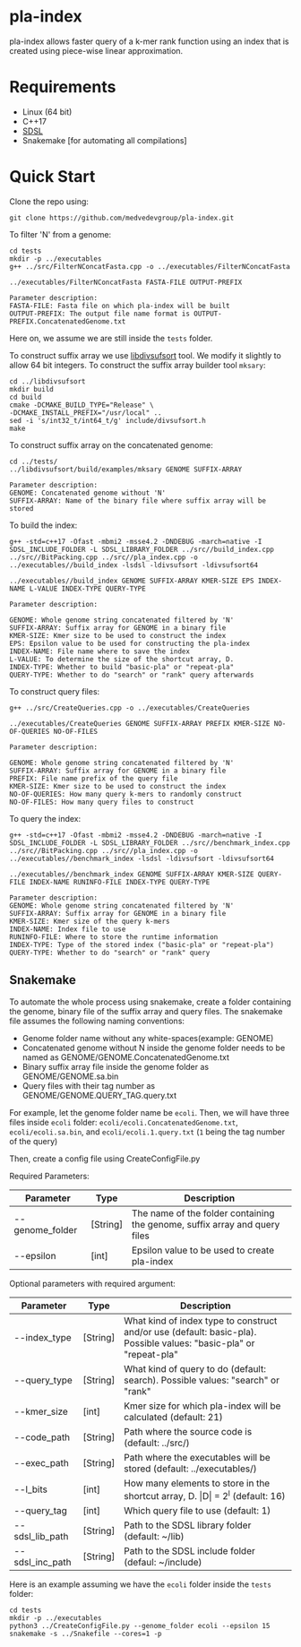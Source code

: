 # pla-index
pla-index allows faster query of a k-mer rank function using an index that is created using piece-wise linear approximation.

# Requirements
- Linux (64 bit)
- C++17
- [SDSL](https://github.com/simongog/sdsl-lite/tree/master)
- Snakemake [for automating all compilations]

# Quick Start

Clone the repo using:

```console
git clone https://github.com/medvedevgroup/pla-index.git
```

To filter 'N' from a genome:

```
cd tests
mkdir -p ../executables
g++ ../src/FilterNConcatFasta.cpp -o ../executables/FilterNConcatFasta

../executables/FilterNConcatFasta FASTA-FILE OUTPUT-PREFIX

Parameter description:
FASTA-FILE: Fasta file on which pla-index will be built
OUTPUT-PREFIX: The output file name format is OUTPUT-PREFIX.ConcatenatedGenome.txt
```
Here on, we assume we are still inside the `tests` folder.

To construct suffix array we use [libdivsufsort](https://github.com/y-256/libdivsufsort) tool. 
We modify it slightly to allow 64 bit integers. 
To construct the suffix array builder tool `mksary`:
```
cd ../libdivsufsort
mkdir build
cd build
cmake -DCMAKE_BUILD_TYPE="Release" \
-DCMAKE_INSTALL_PREFIX="/usr/local" ..
sed -i 's/int32_t/int64_t/g' include/divsufsort.h
make
```

To construct suffix array on the concatenated genome:

```
cd ../tests/
../libdivsufsort/build/examples/mksary GENOME SUFFIX-ARRAY

Parameter description:
GENOME: Concatenated genome without 'N'
SUFFIX-ARRAY: Name of the binary file where suffix array will be stored
```

To build the index:
```
g++ -std=c++17 -Ofast -mbmi2 -msse4.2 -DNDEBUG -march=native -I SDSL_INCLUDE_FOLDER -L SDSL_LIBRARY_FOLDER ../src//build_index.cpp ../src//BitPacking.cpp ../src//pla_index.cpp -o ../executables//build_index -lsdsl -ldivsufsort -ldivsufsort64

../executables//build_index GENOME SUFFIX-ARRAY KMER-SIZE EPS INDEX-NAME L-VALUE INDEX-TYPE QUERY-TYPE

Parameter description:

GENOME: Whole genome string concatenated filtered by 'N'
SUFFIX-ARRAY: Suffix array for GENOME in a binary file
KMER-SIZE: Kmer size to be used to construct the index
EPS: Epsilon value to be used for constructing the pla-index
INDEX-NAME: File name where to save the index
L-VALUE: To determine the size of the shortcut array, D.
INDEX-TYPE: Whether to build "basic-pla" or "repeat-pla"
QUERY-TYPE: Whether to do "search" or "rank" query afterwards
```

To construct query files:
```
g++ ../src/CreateQueries.cpp -o ../executables/CreateQueries

../executables/CreateQueries GENOME SUFFIX-ARRAY PREFIX KMER-SIZE NO-OF-QUERIES NO-OF-FILES

Parameter description:

GENOME: Whole genome string concatenated filtered by 'N'
SUFFIX-ARRAY: Suffix array for GENOME in a binary file
PREFIX: File name prefix of the query file
KMER-SIZE: Kmer size to be used to construct the index
NO-OF-QUERIES: How many query k-mers to randomly construct
NO-OF-FILES: How many query files to construct
```

To query the index:
```
g++ -std=c++17 -Ofast -mbmi2 -msse4.2 -DNDEBUG -march=native -I SDSL_INCLUDE_FOLDER -L SDSL_LIBRARY_FOLDER ../src//benchmark_index.cpp ../src//BitPacking.cpp ../src//pla_index.cpp -o ../executables//benchmark_index -lsdsl -ldivsufsort -ldivsufsort64

../executables//benchmark_index GENOME SUFFIX-ARRAY KMER-SIZE QUERY-FILE INDEX-NAME RUNINFO-FILE INDEX-TYPE QUERY-TYPE

Parameter description:
GENOME: Whole genome string concatenated filtered by 'N'
SUFFIX-ARRAY: Suffix array for GENOME in a binary file
KMER-SIZE: Kmer size of the query k-mers
INDEX-NAME: Index file to use 
RUNINFO-FILE: Where to store the runtime information
INDEX-TYPE: Type of the stored index ("basic-pla" or "repeat-pla")
QUERY-TYPE: Whether to do "search" or "rank" query
```

## Snakemake

To automate the whole process using snakemake, create a folder containing the genome, binary file of the suffix array and query files.
The snakemake file assumes the following naming conventions:
- Genome folder name without any white-spaces(example: GENOME)
- Concatenated genome without N inside the genome folder needs to be named as GENOME/GENOME.ConcatenatedGenome.txt
- Binary suffix array file inside the genome folder as GENOME/GENOME.sa.bin
- Query files with their tag number as GENOME/GENOME.QUERY_TAG.query.txt

For example, let the genome folder name be `ecoli`. 
Then, we will have three files inside `ecoli` folder: `ecoli/ecoli.ConcatenatedGenome.txt`, `ecoli/ecoli.sa.bin`, and `ecoli/ecoli.1.query.txt` (`1` being the tag number of the query)

Then, create a config file using CreateConfigFile.py

Required Parameters:

| Parameter  | Type    | Description    |
|-------------|-------------|-------------|
|--genome_folder | [String] |The name of the folder containing the genome, suffix array and query files|
|--epsilon |  [int]   |Epsilon value to be used to create pla-index|

Optional parameters with required argument:

| Parameter  | Type    | Description    |
|-------------|-------------|-------------|
|--index_type |[String] | What kind of index type to construct and/or use (default: basic-pla). Possible values: "basic-pla" or "repeat-pla"|
|--query_type |[String] | What kind of query to do (default: search). Possible values: "search" or "rank"|
|--kmer_size |[int] | Kmer size for which pla-index will be calculated (default: 21)|
|--code_path |[String] | Path where the source code is (default: ../src/)|
|--exec_path |[String] | Path where the executables will be stored (default: ../executables/)|
|--l_bits |[int] | How many elements to store in the shortcut array, D. &#124;D&#124; = 2<sup>l</sup> (default: 16)|
|--query_tag |[int] | Which query file to use (default: 1)|
|--sdsl_lib_path |[String] | Path to the SDSL library folder (default: ~/lib)|
|--sdsl_inc_path |[String] | Path to the SDSL include folder (defaul: ~/include)|

Here is an example assuming we have the `ecoli` folder inside the `tests` folder:

```
cd tests
mkdir -p ../executables
python3 ../CreateConfigFile.py --genome_folder ecoli --epsilon 15
snakemake -s ../Snakefile --cores=1 -p
```
